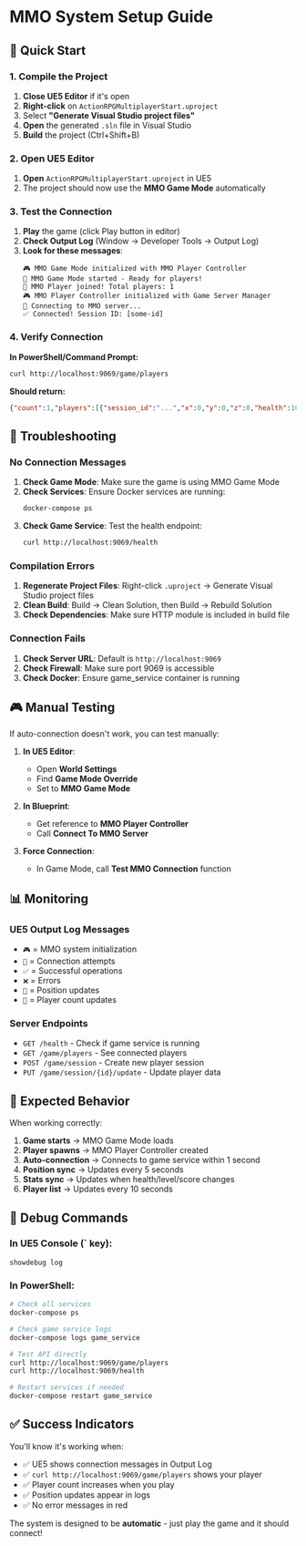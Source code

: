 # MMO System Setup Guide

## 🚀 Quick Start

### 1. Compile the Project
1. **Close UE5 Editor** if it's open
2. **Right-click** on `ActionRPGMultiplayerStart.uproject`
3. Select **"Generate Visual Studio project files"**
4. **Open** the generated `.sln` file in Visual Studio
5. **Build** the project (Ctrl+Shift+B)

### 2. Open UE5 Editor
1. **Open** `ActionRPGMultiplayerStart.uproject` in UE5
2. The project should now use the **MMO Game Mode** automatically

### 3. Test the Connection
1. **Play** the game (click Play button in editor)
2. **Check Output Log** (Window → Developer Tools → Output Log)
3. **Look for these messages**:
   ```
   🎮 MMO Game Mode initialized with MMO Player Controller
   🌟 MMO Game Mode started - Ready for players!
   👤 MMO Player joined! Total players: 1
   🎮 MMO Player Controller initialized with Game Server Manager
   🔄 Connecting to MMO server...
   ✅ Connected! Session ID: [some-id]
   ```

### 4. Verify Connection
**In PowerShell/Command Prompt:**
```bash
curl http://localhost:9069/game/players
```

**Should return:**
```json
{"count":1,"players":[{"session_id":"...","x":0,"y":0,"z":0,"health":100,"level":1,"score":0,"experience":0}]}
```

## 🔧 Troubleshooting

### No Connection Messages
1. **Check Game Mode**: Make sure the game is using MMO Game Mode
2. **Check Services**: Ensure Docker services are running:
   ```bash
   docker-compose ps
   ```
3. **Check Game Service**: Test the health endpoint:
   ```bash
   curl http://localhost:9069/health
   ```

### Compilation Errors
1. **Regenerate Project Files**: Right-click `.uproject` → Generate Visual Studio project files
2. **Clean Build**: Build → Clean Solution, then Build → Rebuild Solution
3. **Check Dependencies**: Make sure HTTP module is included in build file

### Connection Fails
1. **Check Server URL**: Default is `http://localhost:9069`
2. **Check Firewall**: Make sure port 9069 is accessible
3. **Check Docker**: Ensure game_service container is running

## 🎮 Manual Testing

If auto-connection doesn't work, you can test manually:

1. **In UE5 Editor**: 
   - Open **World Settings**
   - Find **Game Mode Override**
   - Set to **MMO Game Mode**

2. **In Blueprint**:
   - Get reference to **MMO Player Controller**
   - Call **Connect To MMO Server**

3. **Force Connection**:
   - In Game Mode, call **Test MMO Connection** function

## 📊 Monitoring

### UE5 Output Log Messages
- `🎮` = MMO system initialization
- `🔄` = Connection attempts  
- `✅` = Successful operations
- `❌` = Errors
- `📍` = Position updates
- `👥` = Player count updates

### Server Endpoints
- `GET /health` - Check if game service is running
- `GET /game/players` - See connected players
- `POST /game/session` - Create new player session
- `PUT /game/session/{id}/update` - Update player data

## 🎯 Expected Behavior

When working correctly:
1. **Game starts** → MMO Game Mode loads
2. **Player spawns** → MMO Player Controller created
3. **Auto-connection** → Connects to game service within 1 second
4. **Position sync** → Updates every 5 seconds
5. **Stats sync** → Updates when health/level/score changes
6. **Player list** → Updates every 10 seconds

## 🐛 Debug Commands

### In UE5 Console (` key):
```
showdebug log
```

### In PowerShell:
```bash
# Check all services
docker-compose ps

# Check game service logs
docker-compose logs game_service

# Test API directly
curl http://localhost:9069/game/players
curl http://localhost:9069/health

# Restart services if needed
docker-compose restart game_service
```

## ✅ Success Indicators

You'll know it's working when:
- ✅ UE5 shows connection messages in Output Log
- ✅ `curl http://localhost:9069/game/players` shows your player
- ✅ Player count increases when you play
- ✅ Position updates appear in logs
- ✅ No error messages in red

The system is designed to be **automatic** - just play the game and it should connect!